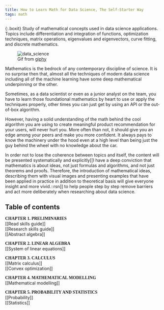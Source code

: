 ```yaml
---
title: How to Learn Math for Data Science, The Self-Starter Way
tags: math
---
```

{:.boxit}
Study of mathematical concepts used in data science applications. Topics include differentiation and integration of functions, optimization techniques, matrix operations, eigenvalues and eigenvectors, curve fitting, and discrete mathematics.

<figure>
  <img src="https://miro.medium.com/max/480/0*aOJukwD2Fx18YBUm.gif" alt="data_science">
  <figcaption>Gif from <a href="https://giphy.com/gifs/kitp-YknAouVrcbkiDvWUOR">giphy</a></figcaption>
</figure>

<p class="drop-cap">Mathematics is the bedrock of any contemporary discipline of science. It is no surprise then that, almost all the techniques of modern data science including all of the machine learning have some deep mathematical underpinning or the other.</p>

Sometimes, as a data scientist or even as a junior analyst on the team, you have to learn those foundational mathematics by heart to use or apply the techniques properly, other times you can just get by using an API or the out-of-box algorithm.

However, having a solid understanding of the math behind the cool algorithm you are using to create meaningful product recommendation for your users, will never hurt you. More often than not, it should give you an edge among your peers and make you more confident. It always pays to know the machinery under the hood even at a high level than being just the guy behind the wheel with no knowledge about the car.

In order not to lose the coherence between topics and itself, the content will be presented systematically and explicitly[[I have a deep conviction that mathematics is about ideas, not just formulas and algorithms, and not just theorems and proofs. Therefore, the introduction of mathematical ideas, describing them with visual images and presenting examples that have been applied in practice in addition to theoretical basis will give everyone insight and more vivid.::rsn]] to help people step by step remove barriers and act more deliberately when researching about data science.

## Table of contents

<span style="font-family:  'Charter', 'Source Serif Pro';font-weight: 600; text-transform: uppercase; ">Chapter 1. Preliminaries</span>
<br> [[Read skills guide]]
<br> [[Research skills guide]]
<br> [[Abstract algebra]]

<span style="font-family:  'Charter', 'Source Serif Pro';font-weight: 600; text-transform: uppercase; ">Chapter 2. Linear algebra</span>
<br> [[System of linear equations]]

<span style="font-family:  'Charter', 'Source Serif Pro';font-weight: 600; text-transform: uppercase; ">Chapter 3. Calculus</span>
<br> [[Matrix calculus]]
<br> [[Convex optimization]]

<span style="font-family:  'Charter', 'Source Serif Pro';font-weight: 600; text-transform: uppercase; ">Chapter 4. Mathematical modelling</span>
<br> [[Mathematical modelling]]

<span style="font-family:  'Charter', 'Source Serif Pro';font-weight: 600; text-transform: uppercase; ">Chapter 5. Probability and statistics</span>
<br> [[Probability]]
<br> [[Statistics]]
